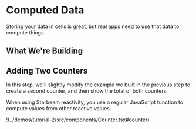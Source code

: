# Computed Data

<script setup lang="ts">
  import * as resources from "../demos/tutorial-2/config.js";
</script>

Storing your data in cells is great, but real apps need to use
that data to compute things.

## What We're Building

<Demo :config="resources" :size="500" />

## Adding Two Counters

In this step, we'll slightly modify the example we built in the
previous step to create a second counter, and then show the total
of both counters.

When using Starbeam reactivity, you use a regular JavaScript
function to compute values from other reactive values.

!(../demos/tutorial-2/src/components/Counter.tsx#counter)
